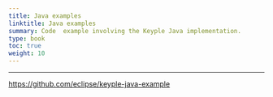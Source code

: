```yaml
---
title: Java examples
linktitle: Java examples
summary: Code  example involving the Keyple Java implementation.
type: book
toc: true
weight: 10
---
```


---
https://github.com/eclipse/keyple-java-example
